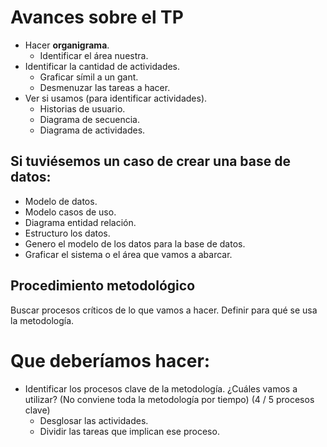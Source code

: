 # Avances sobre el TP
- Hacer **organigrama**.
	- Identificar el área nuestra.
- Identificar la cantidad de actividades.
	- Graficar símil a un gant.
	- Desmenuzar las tareas a hacer.
- Ver si usamos (para identificar actividades).
	- Historias de usuario.
	- Diagrama de secuencia.
	- Diagrama de actividades.

## Si tuviésemos un caso de crear una base de datos:
- Modelo de datos.
- Modelo casos de uso.
- Diagrama entidad relación.
- Estructuro los datos.
- Genero el modelo de los datos para la base de datos.
- Graficar el sistema o el área que vamos a abarcar.

## Procedimiento metodológico
Buscar procesos críticos de lo que vamos a hacer.
Definir para qué se usa la metodología.

# Que deberíamos hacer:
- Identificar los procesos clave de la metodología. ¿Cuáles vamos a utilizar? (No conviene toda la metodología por tiempo) (4 / 5 procesos clave)
	- Desglosar las actividades.
	- Dividir las tareas que implican ese proceso.
